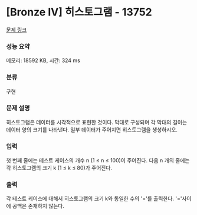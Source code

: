 # [Bronze IV] 히스토그램 - 13752 

[문제 링크](https://www.acmicpc.net/problem/13752) 

### 성능 요약

메모리: 18592 KB, 시간: 324 ms

### 분류

구현

### 문제 설명

<p dir="ltr">히스토그램은 데이터를 시각적으로 표현한 것이다. 막대로 구성되며 각 막대의 길이는 데이터 양의 크기를 나타낸다. 일부 데이터가 주어지면 히스토그램을 생성하시오.</p>

### 입력 

 <p dir="ltr">첫 번째 줄에는 테스트 케이스의 개수 n (1 ≤ n ≤ 100)이 주어진다. 다음 n 개의 줄에는 각 히스토그램의 크기 k (1 ≤ k ≤ 80)가 주어진다.</p>

### 출력 

 <p>각 테스트 케이스에 대해서 히스토그램의 크기 k와 동일한 수의 '='를 출력한다. '='사이에 공백은 존재하지 않는다.</p>

